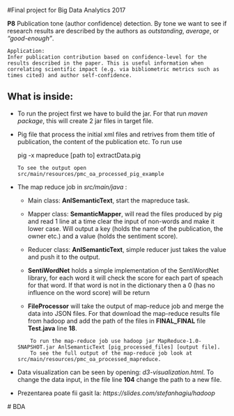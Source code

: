 #Final project for   Big Data Analytics 2017

<b>P8</b> Publication tone (author confidence) detection. By tone we want to see if research results are described by the authors as <i>outstanding</i>, <i>average</i>, or <i>“good-enough”</i>.

    Application:
    Infer publication contribution based on confidence-level for the results described in the paper. This is useful information when correlating scientific impact (e.g. via bibliometric metrics such as times cited) and author self-confidence.

 <h2> What is inside: </h2>
 <ul>
    <li>
        <p>To run the project first we have to build the jar. For that run <i>maven package</i>, this will create 2 jar files in target file.</p>
    </li>
    <li>
        <p>Pig file that process the initial xml files and retrives from them title of publication, the content of the publication etc. To run use</p>
            pig -x mapreduce [path to] extractData.pig
           
            
    To see the output open src/main/resources/pmc_oa_processed_pig_example
   </li>
   <li>
        <p>The map reduce job in <i>src/main/java</i> :</p>
        <ul>
            <li>
                <p>Main class: <b>AnlSemanticText</b>, start the mapreduce task.</p>
            </li>
            <li>
                <p>Mapper class: <b>SemanticMapper</b>, will read the files produced by pig and read 1 line at a time 
                clear the input of non-words and make it lower case. Will output a key (holds the name of the publication, the owner etc.) and a value (holds the sentiment score).</p>
            </li>
            <li>
                <p>Reducer class: <b>AnlSemanticText</b>, simple reducer just takes the value and push it to the output.</p>
            </li>
            <li>
                <p><b>SentiWordNet</b> holds a simple implementation of the SentiWordNet library, for each word it will check the score for each part of speach for that word. If that word
                is not in the dictionary then a 0 (has no influence on the word score) will be return</p>
            </li>
            <li>
                <p><b>FileProcessor</b> will take the output of map-reduce job and merge the data into JSON files. For that download the map-reduce results file from hadoop and add the path of the files in <b>FINAL_FINAL</b> file <b>Test.java</b> line <b>18</b>.</p>
            </li>
        </ul>
        
        To run the map-reduce job use hadoop jar MapReduce-1.0-SNAPSHOT.jar AnlSemanticText [pig_processed_files] [output file].
        To see the full output of the map-reduce job look at src/main/resources/pmc_oa_processed_mapreduce.
   </li>
   <li>
        <p>Data visualization can be seen by opening: <i>d3-visualization.html</i>. To change the data input, in the file line <b>104</b> change the path to a new file.</p>
   </li>
   <li><p>Prezentarea poate fii gasit la: <i>https://slides.com/stefanhagiu/hadoop</i> </p></li>
 </ul># BDA
